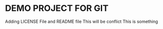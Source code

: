 # DEMO PROJECT FOR GIT

Adding LICENSE File and README file
This will be conflict
This is something
